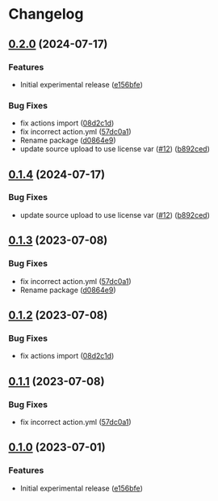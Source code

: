 # Changelog

## [0.2.0](https://github.com/browser-actions/release-firefox-addon/compare/release-firefox-addon-v0.1.4...release-firefox-addon-v0.2.0) (2024-07-17)


### Features

* Initial experimental release ([e156bfe](https://github.com/browser-actions/release-firefox-addon/commit/e156bfed1025c760ed3ddcfab16a3dc6c8d70a22))


### Bug Fixes

* fix actions import ([08d2c1d](https://github.com/browser-actions/release-firefox-addon/commit/08d2c1ddfe342ae437c489b20e9bf99d49550e5c))
* fix incorrect action.yml ([57dc0a1](https://github.com/browser-actions/release-firefox-addon/commit/57dc0a1fcd39306e0ba802b765d5c110d6af0bcf))
* Rename package ([d0864e9](https://github.com/browser-actions/release-firefox-addon/commit/d0864e9f13dd002bd6c4ef63b460aacbcc38127f))
* update source upload to use license var ([#12](https://github.com/browser-actions/release-firefox-addon/issues/12)) ([b892ced](https://github.com/browser-actions/release-firefox-addon/commit/b892ced1f2c353b3cd5e73d404e2e872bb0fc7b9))

## [0.1.4](https://github.com/browser-actions/release-firefox-addon/compare/release-firefox-addon-v0.1.3...release-firefox-addon-v0.1.4) (2024-07-17)


### Bug Fixes

* update source upload to use license var ([#12](https://github.com/browser-actions/release-firefox-addon/issues/12)) ([b892ced](https://github.com/browser-actions/release-firefox-addon/commit/b892ced1f2c353b3cd5e73d404e2e872bb0fc7b9))

## [0.1.3](https://github.com/browser-actions/release-firefox-addon/compare/release-firefox-addon-v0.1.2...release-firefox-addon-v0.1.3) (2023-07-08)


### Bug Fixes

* fix incorrect action.yml ([57dc0a1](https://github.com/browser-actions/release-firefox-addon/commit/57dc0a1fcd39306e0ba802b765d5c110d6af0bcf))
* Rename package ([d0864e9](https://github.com/browser-actions/release-firefox-addon/commit/d0864e9f13dd002bd6c4ef63b460aacbcc38127f))

## [0.1.2](https://github.com/browser-actions/publish-firefox-addon/compare/publish-firefox-addon-v0.1.1...publish-firefox-addon-v0.1.2) (2023-07-08)


### Bug Fixes

* fix actions import ([08d2c1d](https://github.com/browser-actions/publish-firefox-addon/commit/08d2c1ddfe342ae437c489b20e9bf99d49550e5c))

## [0.1.1](https://github.com/browser-actions/publish-firefox-addon/compare/publish-firefox-addon-v0.1.0...publish-firefox-addon-v0.1.1) (2023-07-08)


### Bug Fixes

* fix incorrect action.yml ([57dc0a1](https://github.com/browser-actions/publish-firefox-addon/commit/57dc0a1fcd39306e0ba802b765d5c110d6af0bcf))

## [0.1.0](https://github.com/browser-actions/publish-firefox-addon/compare/publish-firefox-addon-v0.0.1...publish-firefox-addon-v0.1.0) (2023-07-01)


### Features

* Initial experimental release ([e156bfe](https://github.com/browser-actions/publish-firefox-addon/commit/e156bfed1025c760ed3ddcfab16a3dc6c8d70a22))
